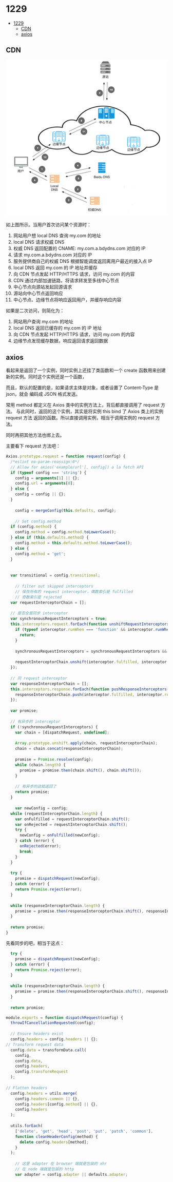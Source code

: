 # 1229

<!-- TOC -->

- [1229](#1229)
    - [CDN](#cdn)
    - [axios](#axios)

<!-- /TOC -->

## CDN

![cdn](https://raw.githubusercontent.com/temple-deng/learning-repo/master/imgs/CDN.png)

如上图所示。当用户首次访问某个资源时：   

1. 网站用户想 local DNS 查询 my.com 的地址
2. local DNS 请求权威 DNS
3. 权威 DNS 返回配置的 CNAME: my.com.a.bdydns.com 对应的 IP
4. 请求 my.com.a.bdydns.com 对应的 IP
5. 服务提供商自己的权威 DNS 根据智能调度返回离用户最近的接入点 IP
6. local DNS 返回 my.com 的 IP 地址并缓存
7. 向 CDN 节点发起 HTTP/HTTPS 请求，访问 my.com 的内容
8. CDN 通过内部加速链路，将请求转发至多线中心节点
9. 中心节点向源站发起回源请求
10. 源站向中心节点返回响应
11. 中心节点、边缘节点将响应返回用户，并缓存响应内容

如果是二次访问，则简化为：   

1. 网站用户查询 my.com 的地址
2. local DNS 返回已缓存的 my.com 的 IP 地址
3. 向 CDN 节点发起 HTTP/HTTPS 请求，访问 my.com 的内容
4. 边缘节点发现缓存数据，响应返回请求返回数据    

## axios   

看起来是返回了一个实例，同时实例上还挂了类函数和一个 create 函数用来创建
新的实例。同时这个实例还是一个函数，    

而且，默认的配置的是，如果请求主体是对象，或者设置了 Content-Type 是 json，就会
编码成 JSON 格式发送。   

常用 method 都定义在 Axios 类中的实例方法上，背后都直接调用了 request 方法。
与此同时，返回的这个实例，其实是将实例 this bind 了 Axios 类上的实例 request 方法
返回的函数。所以直接调用实例，相当于调用实例的 request 方法。   

同时再把其他方法也绑上去。   

主要看下 request 方法吧：   

```js
Axios.prototype.request = function request(config) {
  /*eslint no-param-reassign:0*/
  // Allow for axios('example/url'[, config]) a la fetch API
  if (typeof config === 'string') {
    config = arguments[1] || {};
    config.url = arguments[0];
  } else {
    config = config || {};
  }

    config = mergeConfig(this.defaults, config);

    // Set config.method
  if (config.method) {
    config.method = config.method.toLowerCase();
  } else if (this.defaults.method) {
    config.method = this.defaults.method.toLowerCase();
  } else {
    config.method = 'get';
  }


  var transitional = config.transitional;

    // filter out skipped interceptors
    // 保存所有的 request interceptor，偶数索引是 fulfilled
    // 奇数索引是 rejected
  var requestInterceptorChain = [];

  // 是否全是同步 interceptor
  var synchronousRequestInterceptors = true;
  this.interceptors.request.forEach(function unshiftRequestInterceptors(interceptor) {
    if (typeof interceptor.runWhen === 'function' && interceptor.runWhen(config) === false) {
      return;
    }

    synchronousRequestInterceptors = synchronousRequestInterceptors && interceptor.synchronous;

    requestInterceptorChain.unshift(interceptor.fulfilled, interceptor.rejected);
  });

  // 同 request interceptor
  var responseInterceptorChain = [];
  this.interceptors.response.forEach(function pushResponseInterceptors(interceptor) {
    responseInterceptorChain.push(interceptor.fulfilled, interceptor.rejected);
  });

  var promise;

  // 有异步的 interceptor
  if (!synchronousRequestInterceptors) {
    var chain = [dispatchRequest, undefined];

    Array.prototype.unshift.apply(chain, requestInterceptorChain);
    chain = chain.concat(responseInterceptorChain);

    promise = Promise.resolve(config);
    while (chain.length) {
      promise = promise.then(chain.shift(), chain.shift());
    }

    // 有异步的这就返回了
    return promise;
  }

    var newConfig = config;
  while (requestInterceptorChain.length) {
    var onFulfilled = requestInterceptorChain.shift();
    var onRejected = requestInterceptorChain.shift();
    try {
      newConfig = onFulfilled(newConfig);
    } catch (error) {
      onRejected(error);
      break;
    }
  }

  try {
    promise = dispatchRequest(newConfig);
  } catch (error) {
    return Promise.reject(error);
  }

  while (responseInterceptorChain.length) {
    promise = promise.then(responseInterceptorChain.shift(), responseInterceptorChain.shift());
  }

  return promise;
}
```    

先看同步的吧，相当于这点：   

```js
  try {
    promise = dispatchRequest(newConfig);
  } catch (error) {
    return Promise.reject(error);
  }

  while (responseInterceptorChain.length) {
    promise = promise.then(responseInterceptorChain.shift(), responseInterceptorChain.shift());
  }

  return promise;
```    

```js
module.exports = function dispatchRequest(config) {
  throwIfCancellationRequested(config);

  // Ensure headers exist
  config.headers = config.headers || {};
// Transform request data
  config.data = transformData.call(
    config,
    config.data,
    config.headers,
    config.transformRequest
  );

// Flatten headers
  config.headers = utils.merge(
    config.headers.common || {},
    config.headers[config.method] || {},
    config.headers
  );

  utils.forEach(
    ['delete', 'get', 'head', 'post', 'put', 'patch', 'common'],
    function cleanHeaderConfig(method) {
      delete config.headers[method];
    }
  );

    // 这里 adapter 在 browser 端就是包装的 xhr
    // 在 node 端就是包装的 http
    var adapter = config.adapter || defaults.adapter;
```

